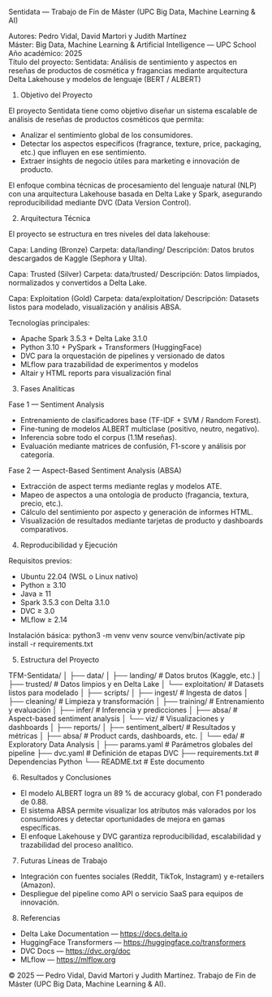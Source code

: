 Sentidata — Trabajo de Fin de Máster (UPC Big Data, Machine Learning & AI)

Autores: Pedro Vidal, David Martori y Judith Martínez  
Máster: Big Data, Machine Learning & Artificial Intelligence — UPC School  
Año académico: 2025  
Título del proyecto: Sentidata: Análisis de sentimiento y aspectos en reseñas de productos de cosmética y fragancias mediante arquitectura Delta Lakehouse y modelos de lenguaje (BERT / ALBERT)


1. Objetivo del Proyecto

El proyecto Sentidata tiene como objetivo diseñar un sistema escalable de análisis de reseñas de productos cosméticos que permita:
- Analizar el sentimiento global de los consumidores.  
- Detectar los aspectos específicos (fragrance, texture, price, packaging, etc.) que influyen en ese sentimiento.  
- Extraer insights de negocio útiles para marketing e innovación de producto.

El enfoque combina técnicas de procesamiento del lenguaje natural (NLP) con una arquitectura Lakehouse basada en Delta Lake y Spark, asegurando reproducibilidad mediante DVC (Data Version Control).


2. Arquitectura Técnica

El proyecto se estructura en tres niveles del data lakehouse:

Capa: Landing (Bronze)
Carpeta: data/landing/
Descripción: Datos brutos descargados de Kaggle (Sephora y Ulta).

Capa: Trusted (Silver)
Carpeta: data/trusted/
Descripción: Datos limpiados, normalizados y convertidos a Delta Lake.

Capa: Exploitation (Gold)
Carpeta: data/exploitation/
Descripción: Datasets listos para modelado, visualización y análisis ABSA.

Tecnologías principales:
- Apache Spark 3.5.3 + Delta Lake 3.1.0  
- Python 3.10 + PySpark + Transformers (HuggingFace)  
- DVC para la orquestación de pipelines y versionado de datos  
- MLflow para trazabilidad de experimentos y modelos  
- Altair y HTML reports para visualización final


3. Fases Analíticas

Fase 1 — Sentiment Analysis
- Entrenamiento de clasificadores base (TF-IDF + SVM / Random Forest).  
- Fine-tuning de modelos ALBERT multiclase (positivo, neutro, negativo).  
- Inferencia sobre todo el corpus (1.1M reseñas).  
- Evaluación mediante matrices de confusión, F1-score y análisis por categoría.

Fase 2 — Aspect-Based Sentiment Analysis (ABSA)
- Extracción de aspect terms mediante reglas y modelos ATE.  
- Mapeo de aspectos a una ontología de producto (fragancia, textura, precio, etc.).  
- Cálculo del sentimiento por aspecto y generación de informes HTML.  
- Visualización de resultados mediante tarjetas de producto y dashboards comparativos.


4. Reproducibilidad y Ejecución

Requisitos previos:
- Ubuntu 22.04 (WSL o Linux nativo)  
- Python ≥ 3.10  
- Java ≥ 11  
- Spark 3.5.3 con Delta 3.1.0  
- DVC ≥ 3.0  
- MLflow ≥ 2.14  


Instalación básica:
    python3 -m venv venv
    source venv/bin/activate
    pip install -r requirements.txt

5. Estructura del Proyecto

TFM-Sentidata/
│
├── data/
│   ├── landing/            # Datos brutos (Kaggle, etc.)
│   ├── trusted/            # Datos limpios y en Delta Lake
│   └── exploitation/       # Datasets listos para modelado
│
├── scripts/
│   ├── ingest/             # Ingesta de datos
│   ├── cleaning/           # Limpieza y transformación
│   ├── training/           # Entrenamiento y evaluación
│   ├── infer/              # Inferencia y predicciones
│   ├── absa/               # Aspect-based sentiment analysis
│   └── viz/                # Visualizaciones y dashboards
│
├── reports/
│   ├── sentiment_albert/   # Resultados y métricas
│   ├── absa/               # Product cards, dashboards, etc.
│   └── eda/                # Exploratory Data Analysis
│
├── params.yaml             # Parámetros globales del pipeline
├── dvc.yaml                # Definición de etapas DVC
├── requirements.txt        # Dependencias Python
└── README.txt              # Este documento


6. Resultados y Conclusiones

- El modelo ALBERT logra un 89 % de accuracy global, con F1 ponderado de 0.88.  
- El sistema ABSA permite visualizar los atributos más valorados por los consumidores y detectar oportunidades de mejora en gamas específicas.  
- El enfoque Lakehouse y DVC garantiza reproducibilidad, escalabilidad y trazabilidad del proceso analítico.


7. Futuras Líneas de Trabajo

- Integración con fuentes sociales (Reddit, TikTok, Instagram) y e-retailers (Amazon).  
- Despliegue del pipeline como API o servicio SaaS para equipos de innovación.


8. Referencias

- Delta Lake Documentation — https://docs.delta.io  
- HuggingFace Transformers — https://huggingface.co/transformers  
- DVC Docs — https://dvc.org/doc  
- MLflow — https://mlflow.org  


© 2025 — Pedro Vidal, David Martori y Judith Martínez. Trabajo de Fin de Máster (UPC Big Data, Machine Learning & AI).